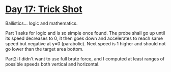 # [Day 17: Trick Shot](https://adventofcode.com/2021/day/17)

Ballistics... logic and mathematics.

Part 1 asks for logic and is so simple once found.
The probe shall go up until its speed decreases to 0, it then goes down and accelerates to reach same speed but negative
at y=0 (parabolic). Next speed is 1 higher and should not go lower than the target area bottom.

Part2: I didn't want to use full brute force, and I computed at least ranges of possible speeds both vertical and 
horizontal.


